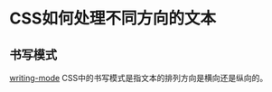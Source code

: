 # CSS如何处理不同方向的文本

## 书写模式

[writing-mode](https://developer.mozilla.org/zh-CN/docs/Web/CSS/writing-mode) CSS中的书写模式是指文本的排列方向是横向还是纵向的。

